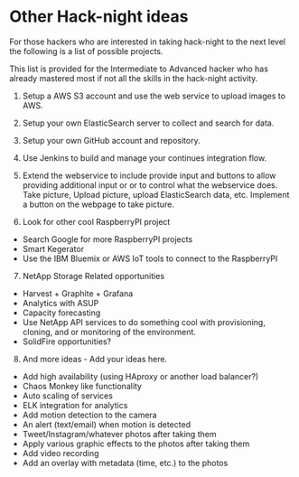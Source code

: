 # Other Hack-night ideas

For those hackers who are interested in taking hack-night to the next level the following is a list of possible projects.

This list is provided for the Intermediate to Advanced hacker who has already mastered most if not all the skills in the hack-night activity.  

1. Setup a AWS S3 account and use the web service to upload images to AWS.

2. Setup your own ElasticSearch server to collect and search for data.

3. Setup your own GitHub account and repository.  

4. Use Jenkins to build and manage your continues integration flow.   

5. Extend the webservice to include provide input and buttons to allow providing additional input or or to control what the webservice does.  Take picture, Upload picture, upload ElasticSearch data, etc.  Implement a button on the webpage to take picture.

6. Look for other cool RaspberryPI project
* Search Google for more RaspberryPI projects
* Smart Kegerator
* Use the IBM Bluemix or AWS IoT tools to connect to the RaspberryPI

7. NetApp Storage Related opportunities
* Harvest + Graphite + Grafana
* Analytics with ASUP
* Capacity forecasting
* Use NetApp API services to do something cool with provisioning, cloning, and or monitoring of the environment. 
* SolidFire opportunities? 

8. And more ideas - Add your ideas here.
* Add high availability (using HAproxy or another load balancer?)
* Chaos Monkey like functionality
* Auto scaling of services
* ELK integration for analytics
* Add motion detection to the camera
* An alert (text/email) when motion is detected
* Tweet/Instagram/whatever photos after taking them
* Apply various graphic effects to the photos after taking them
* Add video recording
* Add an overlay with metadata (time, etc.) to the photos
